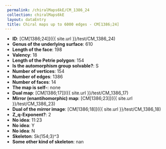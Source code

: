 ```yaml
--- 
 permalink: /chiralMaps6kE/CM_1386_24 
 collection: chiralMaps6kE
 layout: dataEntry
 title: Chiral maps up to 6000 edges - CM[1386;24]
---
```


- **ID**: [CM[1386;24]]({{ site.url }}/test/CM_1386_24)
- **Genus of the underlying surface**: 610
- **Length of the face**: 198
- **Valency**: 18
- **Length of the Petrie polygon**: 154
- **Is the automorphism group solvable?**: S
- **Number of vertices**: 154
- **Number of edges**: 1386
- **Number of faces**: 14
- **The map is self-**: none
- **Dual map**: [CM[1386;17]]({{ site.url }}/test/CM_1386_17)
- **Mirror (enantihomorphic) map**: [CM[1386;23]]({{ site.url }}/test/CM_1386_23)
- **Dual of the mirror image**: [CM[1386;18]]({{ site.url }}/test/CM_1386_18)
- **Z_q-Exponent?**: 2
- **No idea**:  11:23
- **No idea**: Y
- **No idea**: N
- **Skeleton**: Sk(154;3)^3
- **Some other kind of skeleton**: nan
